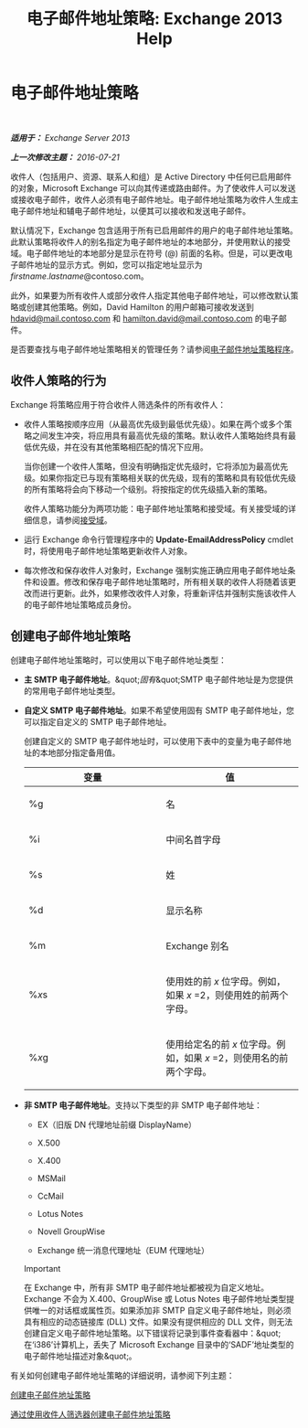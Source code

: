 ﻿---
title: '电子邮件地址策略: Exchange 2013 Help'
TOCTitle: 电子邮件地址策略
ms:assetid: b63b63bb-6faf-4337-8441-50bc64b49bb8
ms:mtpsurl: https://technet.microsoft.com/zh-cn/library/Bb232171(v=EXCHG.150)
ms:contentKeyID: 50491404
ms.date: 05/21/2018
mtps_version: v=EXCHG.150
ms.translationtype: MT
---

# 电子邮件地址策略

 

_**适用于：** Exchange Server 2013_

_**上一次修改主题：** 2016-07-21_

收件人（包括用户、资源、联系人和组）是 Active Directory 中任何已启用邮件的对象，Microsoft Exchange 可以向其传递或路由邮件。为了使收件人可以发送或接收电子邮件，收件人必须有电子邮件地址。电子邮件地址策略为收件人生成主电子邮件地址和辅电子邮件地址，以便其可以接收和发送电子邮件。

默认情况下，Exchange 包含适用于所有已启用邮件的用户的电子邮件地址策略。此默认策略将收件人的别名指定为电子邮件地址的本地部分，并使用默认的接受域。电子邮件地址的本地部分是显示在符号 (@) 前面的名称。但是，可以更改电子邮件地址的显示方式。例如，您可以指定地址显示为 *firstname*.*lastname*@contoso.com。

此外，如果要为所有收件人或部分收件人指定其他电子邮件地址，可以修改默认策略或创建其他策略。例如，David Hamilton 的用户邮箱可接收发送到 hdavid@mail.contoso.com 和 hamilton.david@mail.contoso.com 的电子邮件。

是否要查找与电子邮件地址策略相关的管理任务？请参阅[电子邮件地址策略程序](email-address-policy-procedures-exchange-2013-help.md)。

## 收件人策略的行为

Exchange 将策略应用于符合收件人筛选条件的所有收件人：

  - 收件人策略按顺序应用（从最高优先级到最低优先级）。如果在两个或多个策略之间发生冲突，将应用具有最高优先级的策略。默认收件人策略始终具有最低优先级，并在没有其他策略相匹配的情况下应用。
    
    当你创建一个收件人策略，但没有明确指定优先级时，它将添加为最高优先级。如果你指定已与现有策略相关联的优先级，现有的策略和具有较低优先级的所有策略将会向下移动一个级别。将按指定的优先级插入新的策略。
    
    收件人策略功能分为两项功能：电子邮件地址策略和接受域。有关接受域的详细信息，请参阅[接受域](accepted-domains-exchange-2013-help.md)。

  - 运行 Exchange 命令行管理程序中的 **Update-EmailAddressPolicy** cmdlet 时，将使用电子邮件地址策略更新收件人对象。

  - 每次修改和保存收件人对象时，Exchange 强制实施正确应用电子邮件地址条件和设置。修改和保存电子邮件地址策略时，所有相关联的收件人将随着该更改而进行更新。此外，如果修改收件人对象，将重新评估并强制实施该收件人的电子邮件地址策略成员身份。

## 创建电子邮件地址策略

创建电子邮件地址策略时，可以使用以下电子邮件地址类型：

  - **主 SMTP 电子邮件地址**。\&quot;*固有*\&quot;SMTP 电子邮件地址是为您提供的常用电子邮件地址类型。

  - **自定义 SMTP 电子邮件地址**。如果不希望使用固有 SMTP 电子邮件地址，您可以指定自定义的 SMTP 电子邮件地址。
    
    创建自定义的 SMTP 电子邮件地址时，可以使用下表中的变量为电子邮件地址的本地部分指定备用值。
    
    
    <table>
    <colgroup>
    <col style="width: 50%" />
    <col style="width: 50%" />
    </colgroup>
    <thead>
    <tr class="header">
    <th>变量</th>
    <th>值</th>
    </tr>
    </thead>
    <tbody>
    <tr class="odd">
    <td><p>%g</p></td>
    <td><p>名</p></td>
    </tr>
    <tr class="even">
    <td><p>%i</p></td>
    <td><p>中间名首字母</p></td>
    </tr>
    <tr class="odd">
    <td><p>%s</p></td>
    <td><p>姓</p></td>
    </tr>
    <tr class="even">
    <td><p>%d</p></td>
    <td><p>显示名称</p></td>
    </tr>
    <tr class="odd">
    <td><p>%m</p></td>
    <td><p>Exchange 别名</p></td>
    </tr>
    <tr class="even">
    <td><p>%<em>x</em>s</p></td>
    <td><p>使用姓的前 <em>x</em> 位字母。例如，如果 <em>x</em> =2，则使用姓的前两个字母。</p></td>
    </tr>
    <tr class="odd">
    <td><p>%<em>x</em>g</p></td>
    <td><p>使用给定名的前 <em>x</em> 位字母。例如，如果 <em>x</em> =2，则使用名的前两个字母。</p></td>
    </tr>
    </tbody>
    </table>


  - **非 SMTP 电子邮件地址**。支持以下类型的非 SMTP 电子邮件地址：
    
      - EX（旧版 DN 代理地址前缀 DisplayName）
    
      - X.500
    
      - X.400
    
      - MSMail
    
      - CcMail
    
      - Lotus Notes
    
      - Novell GroupWise
    
      - Exchange 统一消息代理地址（EUM 代理地址）
    
    > [!IMPORTANT]  
    > 在 Exchange 中，所有非 SMTP 电子邮件地址都被视为自定义地址。Exchange 不会为 X.400、GroupWise 或 Lotus Notes 电子邮件地址类型提供唯一的对话框或属性页。如果添加非 SMTP 自定义电子邮件地址，则必须具有相应的动态链接库 (DLL) 文件。如果没有提供相应的 DLL 文件，则无法创建自定义电子邮件地址策略。以下错误将记录到事件查看器中：&amp;quot;在‘i386’计算机上，丢失了 Microsoft Exchange 目录中的‘SADF’地址类型的电子邮件地址描述对象&amp;quot;。


有关如何创建电子邮件地址策略的详细说明，请参阅下列主题：

[创建电子邮件地址策略](create-an-email-address-policy-exchange-2013-help.md)

[通过使用收件人筛选器创建电子邮件地址策略](create-an-email-address-policy-by-using-recipient-filters-exchange-2013-help.md)

